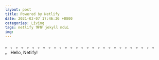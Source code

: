 ```yaml
---
layout: post
title: Powered by Netlify
date: 2021-02-07 17:46:36 +0800
categories: Living
tags: netlify 博客 jekyll mdui
img: 
---
```

。
。
。
。
。
。
。
。
。
。
。
。
。
。
。
。
。
。
。
。
。
。
。
。
。
。
。
。
。
Hello, Netlify!
